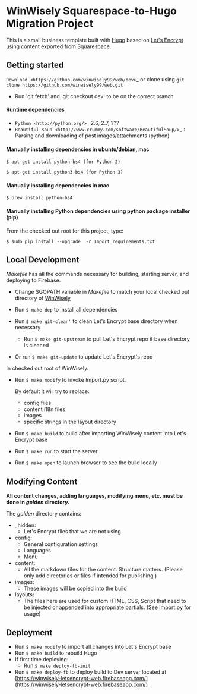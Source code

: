 # WinWisely Squarespace-to-Hugo Migration Project

This is a small business template built with [Hugo](https://github.com/gohugoio/hugo) based on [Let's Encrypt](https://github.com/letsencrypt) using content exported from Squarespace.  

## Getting started

`Download <https://github.com/winwisely99/web/dev>`_ or clone using ``git clone https://github.com/winwisely99/web.git``

- Run 'git fetch' and 'git checkout dev' to be on the correct branch

#### Runtime dependencies
 * `Python <http://python.org/>`_ 2.6, 2.7, ???
 * `Beautiful soup <http://www.crummy.com/software/BeautifulSoup/>`_ : Parsing and downloading of post images/attachments (python)

#### Manually installing dependencies in ubuntu/debian, mac
   ``$ apt-get install python-bs4 (for Python 2)``
   
   ``$ apt-get install python3-bs4 (for Python 3)``

#### Manually installing dependencies in mac

   ``$ brew install python-bs4``

####  Manually installing Python dependencies using python package installer (pip)

From the checked out root for this project, type:

   ``$ sudo pip install --upgrade  -r Import_requirements.txt``

## Local Development

*Makefile* has all the commands necessary for building, starting server, and deploying to Firebase.

- Change $GOPATH variable in *Makefile* to match your local checked out directory of [WinWisely](https://github.com/winwisely99/web.git)

- Run `$ make dep` to install all dependencies

- Run `$ make git-clean'` to clean Let's Encrypt base directory when necessary
  - Run `$ make git-upstream` to pull Let's Encrypt repo if base directory is cleaned
- Or run `$ make git-update` to update Let's Encrypt's repo

In checked out root of WinWisely:

- Run `$ make modify` to invoke Import.py script. 

  By default it will try to replace:
    - config files
    - content i18n files
    - images
    - specific strings in the layout directory 

- Run `$ make build` to build after importing WinWisely content into Let's Encrypt base

- Run `$ make run` to start the server

- Run `$ make open` to launch browser to see the build locally

## Modifying Content

**All content changes, adding languages, modifying menu, etc. must be done in _golden_ directory.**

The _golden_ directory contains:
- _hidden:
  - Let's Encrypt files that we are not using
- config:
  - General configuration settings
  - Languages
  - Menu
- content:
  - All the markdown files for the content.  Structure matters. (Please only add directories or files if intended for publishing.)
- images:
  - These images will be copied into the build
- layouts:
  - The files here are used for custom HTML, CSS, Script that need to be injected or appended into appropriate partials. (See Import.py for usage)

## Deployment

- Run `$ make modify` to import all changes into Let's Encrypt base
- Run `$ make build` to rebuild Hugo
- If first time deploying:
  - Run `$ make deploy-fb-init`
- Run `$ make deploy-fb` to deploy build to Dev server located at [https://winwisely-letsencrypt-web.firebaseapp.com/](https://winwisely-letsencrypt-web.firebaseapp.com/)

